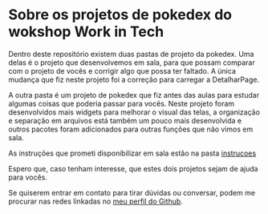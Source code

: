 # Sobre os projetos de pokedex do wokshop Work in Tech

Dentro deste repositório existem duas pastas de projeto da pokedex.
Uma delas é o projeto que desenvolvemos em sala, para que possam comparar com 
o projeto de vocês e corrigir algo que possa ter faltado. 
A única mudança que fiz neste projeto foi a correção para carregar a DetalharPage.

A outra pasta é um projeto de pokedex que fiz antes das aulas para estudar algumas
coisas que poderia passar para vocês. Neste projeto foram desenvolvidos mais widgets
para melhorar o visual das telas, a organização e separação em arquivos está também
um pouco mais desenvolvida e outros pacotes foram adicionados para outras funções que
não vimos em sala.

As instruções que prometi disponibilizar em sala estão na pasta [instrucoes](/instrucoes/)

Espero que, caso tenham interesse, que estes dois projetos sejam de ajuda para vocês.

Se quiserem entrar em contato para tirar dúvidas ou conversar, podem me procurar nas redes linkadas no [meu perfil do Github](https://github.com/93luiz).